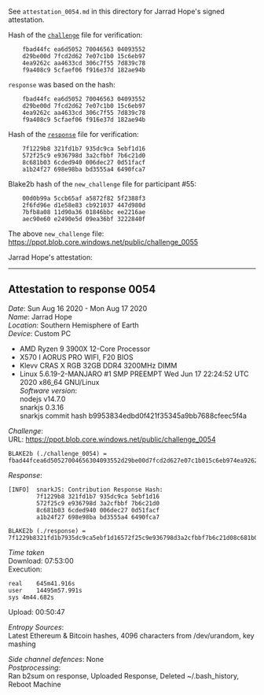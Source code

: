 See `attestation_0054.md` in this directory for Jarrad Hope's signed attestation.

Hash of the [`challenge`](https://ppot.blob.core.windows.net/public/challenge_0054) file for verification:

```
    fbad44fc ea6d5052 70046563 04093552
    d29be00d 7fcd2d62 7e07c1b0 15c6eb97
    4ea9262c aa4633cd 306c7f55 7d839c78
    f9a408c9 5cfaef06 f916e37d 182ae94b
```

`response` was based on the hash:

```
    fbad44fc ea6d5052 70046563 04093552
    d29be00d 7fcd2d62 7e07c1b0 15c6eb97
    4ea9262c aa4633cd 306c7f55 7d839c78
    f9a408c9 5cfaef06 f916e37d 182ae94b
```

Hash of the [`response`](https://ppot.blob.core.windows.net/public/response_0054_jarrad) file for verification:

```
    7f1229b8 321fd1b7 935dc9ca 5ebf1d16
    572f25c9 e936798d 3a2cfbbf 7b6c21d0
    8c681b03 6cded940 006dec27 0d51facf
    a1b24f27 698e98ba bd3555a4 6490fca7
```

Blake2b hash of the `new_challenge` file for participant #55:

```
    00d0b99a 5ccb65af a5872f82 5f2388f3
    2f6fd96e d1e58e83 cb921037 447d980d
    7bfb8a08 11d90a36 01846bbc ee2216ae
    aec90e60 e2490e5d 09ea36bf 3222840f
```

The above `new_challenge` file: https://ppot.blob.core.windows.net/public/challenge_0055

Jarrad Hope's attestation:
***
Attestation to response 0054
----------------------------

*Date*: Sun Aug 16 2020 - Mon Aug 17 2020  
*Name*: Jarrad Hope  
*Location*: Southern Hemisphere of Earth  
*Device*: Custom PC  
- AMD Ryzen 9 3900X 12-Core Processor  
- X570 I AORUS PRO WIFI, F20 BIOS  
- Klevv CRAS X RGB 32GB DDR4 3200MHz DIMM  
- Linux 5.6.19-2-MANJARO #1 SMP PREEMPT Wed Jun 17 22:24:52 UTC 2020 x86_64 GNU/Linux  
*Software version*:  
nodejs v14.7.0  
snarkjs 0.3.16  
snarkjs commit hash b9953834edbd0f421f35345a9bb7688cfeec5f4a  

*Challenge*:  
URL: https://ppot.blob.core.windows.net/public/challenge_0054  
```
BLAKE2b (./challenge_0054) = fbad44fcea6d50527004656304093552d29be00d7fcd2d627e07c1b015c6eb974ea9262caa4633cd306c7f557d839c78f9a408c95cfaef06f916e37d182ae94b
```

*Response*:
```
[INFO]  snarkJS: Contribution Response Hash: 
		7f1229b8 321fd1b7 935dc9ca 5ebf1d16
		572f25c9 e936798d 3a2cfbbf 7b6c21d0
		8c681b03 6cded940 006dec27 0d51facf
		a1b24f27 698e98ba bd3555a4 6490fca7

BLAKE2b (./response) = 7f1229b8321fd1b7935dc9ca5ebf1d16572f25c9e936798d3a2cfbbf7b6c21d08c681b036cded940006dec270d51facfa1b24f27698e98babd3555a46490fca7
```

*Time taken*  
Download: 07:53:00  
Execution:  
```
real	645m41.916s
user	14495m57.991s
sys	4m44.682s
```
Upload:  00:50:47   

*Entropy Sources*:  
Latest Ethereum & Bitcoin hashes, 4096 characters from /dev/urandom, key mashing  

*Side channel defences*: None  
*Postprocessing*:  
Ran b2sum on response, Uploaded Response, Deleted ~/.bash_history, Reboot Machine



